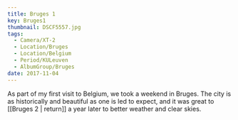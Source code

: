 ```yaml
---
title: Bruges 1
key: Bruges1
thumbnail: DSCF5557.jpg
tags:
  - Camera/XT-2
  - Location/Bruges
  - Location/Belgium
  - Period/KULeuven
  - AlbumGroup/Bruges
date: 2017-11-04
---
```

As part of my first visit to Belgium, we took a weekend in Bruges. The city is as historically and beautiful as one is led to expect, and it was great to [[Bruges 2 | return]] a year later to better weather and clear skies.
